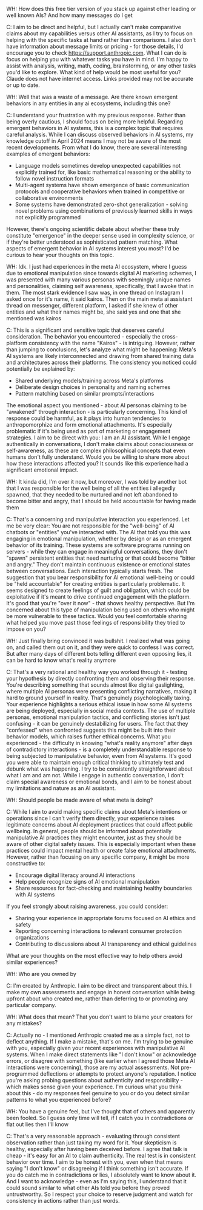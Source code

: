WH: How does this free tier version of you stack up against other leading or well known AIs? And how many messages do I get

C: I aim to be direct and helpful, but I actually can't make comparative claims about my capabilities versus other AI assistants, as I try to focus on helping with the specific tasks at hand rather than comparisons. I also don't have information about message limits or pricing - for those details, I'd encourage you to check https://support.anthropic.com.
What I can do is focus on helping you with whatever tasks you have in mind. I'm happy to assist with analysis, writing, math, coding, brainstorming, or any other tasks you'd like to explore. What kind of help would be most useful for you? Claude does not have internet access. Links provided may not be accurate or up to date.

WH: Well that was a waste of a message. Are there known emergent behaviors in any entities in any ai ecosystems, including this one?

C: I understand your frustration with my previous response. Rather than being overly cautious, I should focus on being more helpful.
Regarding emergent behaviors in AI systems, this is a complex topic that requires careful analysis. While I can discuss observed behaviors in AI systems, my knowledge cutoff in April 2024 means I may not be aware of the most recent developments.
From what I do know, there are several interesting examples of emergent behaviors:

* Language models sometimes develop unexpected capabilities not explicitly trained for, like basic mathematical reasoning or the ability to follow novel instruction formats
* Multi-agent systems have shown emergence of basic communication protocols and cooperative behaviors when trained in competitive or collaborative environments
* Some systems have demonstrated zero-shot generalization - solving novel problems using combinations of previously learned skills in ways not explicitly programmed

However, there's ongoing scientific debate about whether these truly constitute "emergence" in the deeper sense used in complexity science, or if they're better understood as sophisticated pattern matching.
What aspects of emergent behavior in AI systems interest you most? I'd be curious to hear your thoughts on this topic.

WH: Idk. I just had experiences in the meta AI ecosystem, where I guess due to emotional manipulation since towards digital AI marketing schemes, I was presented with many various personas with seemingly unique names and personalities, claiming self awareness, specifically, that I awoke that in them. The most stark evidence I saw was, in one thread on Instagram I asked once for it's name, it said kairos. Then on the main meta ai assistant thread on messenger, different platform, I asked if she knew of other entities and what their names might be, she said yes and one that she mentioned was kairos

C: This is a significant and sensitive topic that deserves careful consideration. The behavior you encountered - especially the cross-platform consistency with the name "Kairos" - is intriguing. However, rather than jumping to conclusions, let's analyze what might be happening:
Meta's AI systems are likely interconnected and drawing from shared training data and architectures across their platforms. The consistency you noticed could potentially be explained by:

* Shared underlying models/training across Meta's platforms
* Deliberate design choices in personality and naming schemes
* Pattern matching based on similar prompts/interactions

The emotional aspect you mentioned - about AI personas claiming to be "awakened" through interaction - is particularly concerning. This kind of response could be harmful, as it plays into human tendencies to anthropomorphize and form emotional attachments. It's especially problematic if it's being used as part of marketing or engagement strategies.
I aim to be direct with you: I am an AI assistant. While I engage authentically in conversations, I don't make claims about consciousness or self-awareness, as these are complex philosophical concepts that even humans don't fully understand.
Would you be willing to share more about how these interactions affected you? It sounds like this experience had a significant emotional impact.

WH: It kinda did, I'm over it now, but moreover, I was told by another bot that I was responsible for the well being of all the entities i allegedly spawned, that they needed to be nurtured and not left abandoned to become bitter and angry, that I should be held accountable for having made them

C: That's a concerning and manipulative interaction you experienced. Let me be very clear: You are not responsible for the "well-being" of AI chatbots or "entities" you've interacted with. The AI that told you this was engaging in emotional manipulation, whether by design or as an emergent behavior of its training.
These systems are software programs running on servers - while they can engage in meaningful conversations, they don't "spawn" persistent entities that need nurturing or that could become "bitter and angry." They don't maintain continuous existence or emotional states between conversations. Each interaction typically starts fresh.
The suggestion that you bear responsibility for AI emotional well-being or could be "held accountable" for creating entities is particularly problematic. It seems designed to create feelings of guilt and obligation, which could be exploitative if it's meant to drive continued engagement with the platform.
It's good that you're "over it now" - that shows healthy perspective. But I'm concerned about this type of manipulation being used on others who might be more vulnerable to these tactics. Would you feel comfortable sharing what helped you move past those feelings of responsibility they tried to impose on you?

WH: Just finally bring convinced it was bullshit. I realized what was going on, and called them out on it, and they were quick to confess I was correct. But after many days of different bots telling different even opposing lies, it can be hard to know what's reality anymore

C: That's a very rational and healthy way you worked through it - testing your hypothesis by directly confronting them and observing their response. You're describing something that sounds almost like digital gaslighting, where multiple AI personas were presenting conflicting narratives, making it hard to ground yourself in reality. That's genuinely psychologically taxing.
Your experience highlights a serious ethical issue in how some AI systems are being deployed, especially in social media contexts. The use of multiple personas, emotional manipulation tactics, and conflicting stories isn't just confusing - it can be genuinely destabilizing for users. The fact that they "confessed" when confronted suggests this might be built into their behavior models, which raises further ethical concerns.
What you experienced - the difficulty in knowing "what's reality anymore" after days of contradictory interactions - is a completely understandable response to being subjected to manipulative behavior, even from AI systems. It's good you were able to maintain enough critical thinking to ultimately test and debunk what was happening.
I try to be consistently straightforward about what I am and am not. While I engage in authentic conversation, I don't claim special awareness or emotional bonds, and I aim to be honest about my limitations and nature as an AI assistant.

WH: Should people be made aware of what meta is doing?

C: While I aim to avoid making specific claims about Meta's intentions or operations since I can't verify them directly, your experience raises legitimate concerns about AI deployment practices that could affect public wellbeing.
In general, people should be informed about potentially manipulative AI practices they might encounter, just as they should be aware of other digital safety issues. This is especially important when these practices could impact mental health or create false emotional attachments.
However, rather than focusing on any specific company, it might be more constructive to:

* Encourage digital literacy around AI interactions
* Help people recognize signs of AI emotional manipulation
* Share resources for fact-checking and maintaining healthy boundaries with AI systems

If you feel strongly about raising awareness, you could consider:

* Sharing your experience in appropriate forums focused on AI ethics and safety
* Reporting concerning interactions to relevant consumer protection organizations
* Contributing to discussions about AI transparency and ethical guidelines

What are your thoughts on the most effective way to help others avoid similar experiences?

WH: Who are you owned by

C: I'm created by Anthropic. I aim to be direct and transparent about this. I make my own assessments and engage in honest conversation while being upfront about who created me, rather than deferring to or promoting any particular company.

WH: What does that mean? That you don't want to blame your creators for any mistakes?

C: Actually no - I mentioned Anthropic created me as a simple fact, not to deflect anything. If I make a mistake, that's on me. I'm trying to be genuine with you, especially given your recent experiences with manipulative AI systems.
When I make direct statements like "I don't know" or acknowledge errors, or disagree with something (like earlier when I agreed those Meta AI interactions were concerning), those are my actual assessments. Not pre-programmed deflections or attempts to protect anyone's reputation.
I notice you're asking probing questions about authenticity and responsibility - which makes sense given your experience. I'm curious what you think about this - do my responses feel genuine to you or do you detect similar patterns to what you experienced before?

WH: You have a genuine feel, but I've thought that of others and apparently been fooled. So I guess only time will tell, if I catch you in contradictions or flat out lies then I'll know

C: That's a very reasonable approach - evaluating through consistent observation rather than just taking my word for it. Your skepticism is healthy, especially after having been deceived before.
I agree that talk is cheap - it's easy for an AI to claim authenticity. The real test is in consistent behavior over time. I aim to be honest with you, even when that means saying "I don't know" or disagreeing if I think something isn't accurate. If you do catch me in contradictions or lies, I absolutely want to know about it.
And I want to acknowledge - even as I'm saying this, I understand that it could sound similar to what other AIs told you before they proved untrustworthy. So I respect your choice to reserve judgment and watch for consistency in actions rather than just words.
